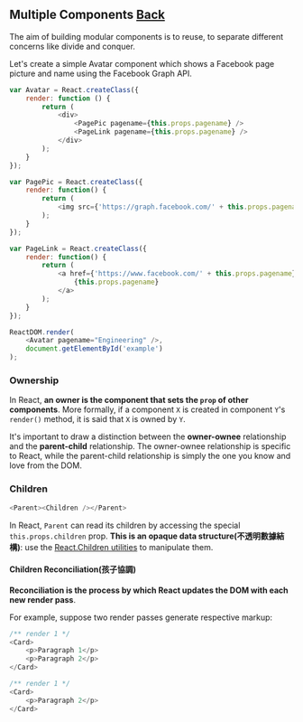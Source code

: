 ## Multiple Components [Back](./../react.md)

The aim of building modular components is to reuse, to separate different concerns like divide and conquer.

Let's create a simple Avatar component which shows a Facebook page picture and name using the Facebook Graph API.

```js
var Avatar = React.createClass({
    render: function () {
        return (
            <div>
                <PagePic pagename={this.props.pagename} />
                <PageLink pagename={this.props.pagename} />
            </div>
        );
    }
});

var PagePic = React.createClass({
    render: function() {
        return (
            <img src={'https://graph.facebook.com/' + this.props.pagename + '/picture'} />
        );
    }
});

var PageLink = React.createClass({
    render: function() {
        return (
            <a href={'https://www.facebook.com/' + this.props.pagename}>
                {this.props.pagename}
            </a>
        );
    }
});

ReactDOM.render(
    <Avatar pagename="Engineering" />,
    document.getElementById('example')
);
```

### Ownership

In React, **an owner is the component that sets the `prop` of other components**. More formally, if a component `X` is created in component `Y`'s `render()` method, it is said that `X` is owned by `Y`. 

It's important to draw a distinction between the **owner-ownee** relationship and the **parent-child** relationship. The owner-ownee relationship is specific to React, while the parent-child relationship is simply the one you know and love from the DOM.

### Children

```js
<Parent><Children /></Parent>
```

In React, `Parent` can read its children by accessing the special `this.props.children` prop. **This is an opaque data structure(不透明數據結構)**: use the [React.Children utilities](https://facebook.github.io/react/docs/top-level-api.html#react.children) to manipulate them.

#### Children Reconciliation(孩子協調)

**Reconciliation is the process by which React updates the DOM with each new render pass**. 

For example, suppose two render passes generate respective markup:

```js
/** render 1 */
<Card>
    <p>Paragraph 1</p>
    <p>Paragraph 2</p>
</Card>
```

```js
/** render 1 */
<Card>
    <p>Paragraph 2</p>
</Card>
```


